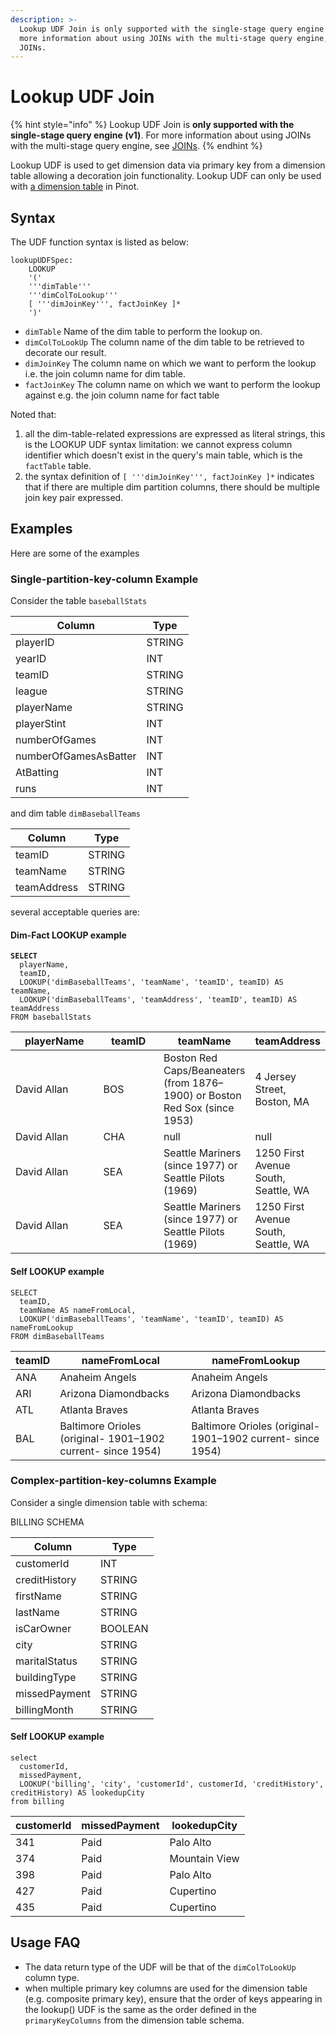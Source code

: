 ```yaml
---
description: >-
  Lookup UDF Join is only supported with the single-stage query engine (v1). For
  more information about using JOINs with the multi-stage query engine, see
  JOINs.
---
```


# Lookup UDF Join

{% hint style="info" %}
Lookup UDF Join is **only supported with the single-stage query engine (v1)**. For more information about using JOINs with the multi-stage query engine, see [JOINs](joins.md).
{% endhint %}

Lookup UDF is used to get dimension data via primary key from a dimension table allowing a decoration join functionality. Lookup UDF can only be used with [a dimension table](../../basics/data-import/batch-ingestion/dim-table.md) in Pinot.

## Syntax

The UDF function syntax is listed as below:

```
lookupUDFSpec:
    LOOKUP
    '('
    '''dimTable'''
    '''dimColToLookup'''
    [ '''dimJoinKey''', factJoinKey ]*
    ')'
```

* `dimTable` Name of the dim table to perform the lookup on.
* `dimColToLookUp` The column name of the dim table to be retrieved to decorate our result.
* `dimJoinKey` The column name on which we want to perform the lookup i.e. the join column name for dim table.
* `factJoinKey` The column name on which we want to perform the lookup against e.g. the join column name for fact table

Noted that:

1. all the dim-table-related expressions are expressed as literal strings, this is the LOOKUP UDF syntax limitation: we cannot express column identifier which doesn't exist in the query's main table, which is the `factTable` table.
2. the syntax definition of `[ '''dimJoinKey''', factJoinKey ]*` indicates that if there are multiple dim partition columns, there should be multiple join key pair expressed.

## Examples

Here are some of the examples

### Single-partition-key-column Example

Consider the table `baseballStats`

| Column                | Type   |
| --------------------- | ------ |
| playerID              | STRING |
| yearID                | INT    |
| teamID                | STRING |
| league                | STRING |
| playerName            | STRING |
| playerStint           | INT    |
| numberOfGames         | INT    |
| numberOfGamesAsBatter | INT    |
| AtBatting             | INT    |
| runs                  | INT    |

and dim table `dimBaseballTeams`

| Column      | Type   |
| ----------- | ------ |
| teamID      | STRING |
| teamName    | STRING |
| teamAddress | STRING |

several acceptable queries are:

#### Dim-Fact LOOKUP example

<pre><code><strong>SELECT 
</strong>  playerName, 
  teamID, 
  LOOKUP('dimBaseballTeams', 'teamName', 'teamID', teamID) AS teamName, 
  LOOKUP('dimBaseballTeams', 'teamAddress', 'teamID', teamID) AS teamAddress
FROM baseballStats 
</code></pre>

<table><thead><tr><th width="141">playerName</th><th width="94.33333333333331">teamID</th><th>teamName</th><th>teamAddress</th></tr></thead><tbody><tr><td>David Allan</td><td>BOS</td><td>Boston Red Caps/Beaneaters (from 1876–1900) or Boston Red Sox (since 1953)</td><td>4 Jersey Street, Boston, MA</td></tr><tr><td>David Allan</td><td>CHA</td><td>null</td><td>null</td></tr><tr><td>David Allan</td><td>SEA</td><td>Seattle Mariners (since 1977) or Seattle Pilots (1969)</td><td>1250 First Avenue South, Seattle, WA</td></tr><tr><td>David Allan</td><td>SEA</td><td>Seattle Mariners (since 1977) or Seattle Pilots (1969)</td><td>1250 First Avenue South, Seattle, WA</td></tr></tbody></table>

#### Self LOOKUP example

```
SELECT 
  teamID, 
  teamName AS nameFromLocal,
  LOOKUP('dimBaseballTeams', 'teamName', 'teamID', teamID) AS nameFromLookup
FROM dimBaseballTeams
```

| teamID | nameFromLocal                                               | nameFromLookup                                              |
| ------ | ----------------------------------------------------------- | ----------------------------------------------------------- |
| ANA    | Anaheim Angels                                              | Anaheim Angels                                              |
| ARI    | Arizona Diamondbacks                                        | Arizona Diamondbacks                                        |
| ATL    | Atlanta Braves                                              | Atlanta Braves                                              |
| BAL    | Baltimore Orioles (original- 1901–1902 current- since 1954) | Baltimore Orioles (original- 1901–1902 current- since 1954) |

### Complex-partition-key-columns Example

Consider a single dimension table with schema:

BILLING SCHEMA

| Column        | Type    |
| ------------- | ------- |
| customerId    | INT     |
| creditHistory | STRING  |
| firstName     | STRING  |
| lastName      | STRING  |
| isCarOwner    | BOOLEAN |
| city          | STRING  |
| maritalStatus | STRING  |
| buildingType  | STRING  |
| missedPayment | STRING  |
| billingMonth  | STRING  |

#### Self LOOKUP example

```
select 
  customerId,
  missedPayment, 
  LOOKUP('billing', 'city', 'customerId', customerId, 'creditHistory', creditHistory) AS lookedupCity 
from billing
```

| customerId | missedPayment | lookedupCity  |
| ---------- | ------------- | ------------- |
| 341        | Paid          | Palo Alto     |
| 374        | Paid          | Mountain View |
| 398        | Paid          | Palo Alto     |
| 427        | Paid          | Cupertino     |
| 435        | Paid          | Cupertino     |

## Usage FAQ

* The data return type of the UDF will be that of the `dimColToLookUp` column type.
* when multiple primary key columns are used for the dimension table (e.g. composite primary key), ensure that the order of keys appearing in the lookup() UDF is the same as the order defined in the `primaryKeyColumns` from the dimension table schema.
